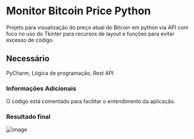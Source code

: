 # Monitor Bitcoin Price Python
Projeto para visualização do preço atual do Bitcoin em python via API com foco no uso do Tkinter para recursos de layout e funções para evitar excesso de código.

## Necessário
PyCharm, Lógica de programação, Rest API

### Informações Adicionais
O código está comentado para facilitar o entendimento da aplicação.

### Resultado final

![image](https://github.com/user-attachments/assets/36e98652-b445-46c3-876b-157123a04fda)
